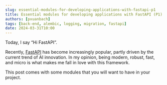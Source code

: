 ```yaml
---
slug: essential-modules-for-developing-applications-with-fastapi-p1
title: Essential modules for developing applications with FastAPI (P1)
authors: [pxuanbach]
tags: [back-end, alembic, logging, migration, fastapi]
date: 2024-03-31T10:00
---
```


Today, I say “Hi FastAPI”.

Recently, [FastAPI](https://fastapi.tiangolo.com/) has become increasingly popular, partly driven by the current trend of AI innovation. In my opinion, being modern, robust, fast, and micro is what makes me fall in love with this framework.

This post comes with some modules that you will want to have in your project.

<!--truncate-->